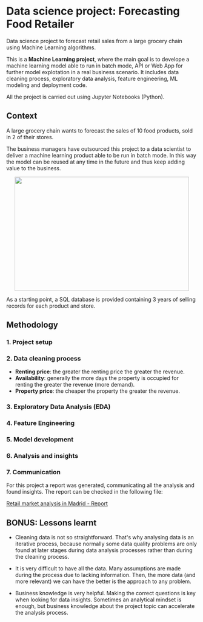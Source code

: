 # Data science project: Forecasting Food Retailer
Data science project to forecast retail sales from a large grocery chain using Machine Learning algorithms.

This is a **Machine Learning project**, where the main goal is to develope a machine learning model able to run in batch mode, API or Web App for further model explotation in a real business scenario. It includes data cleaning process, exploratory data analysis, feature engineering, ML modeling and deployment code.

All the project is carried out using Jupyter Notebooks (Python).

## Context
A large grocery chain wants to forecast the sales of 10 food products, sold in 2 of their stores. 

The business managers have outsourced this project to a data scientist to deliver a machine learning product able to be run in batch mode. In this way the model can be reused at any time in the future and thus keep adding value to the business.

<p align="center">
  <img width="460" height="300" src="https://github.com/luis-cj/data-science-retail-market-madrid/blob/main/images/madrid.gif">
</p>

As a starting point, a SQL database is provided containing 3 years of selling records for each product and store.

## Methodology

### 1. Project setup


### 2. Data cleaning process

- **Renting price**: the greater the renting price the greater the revenue.
- **Availability**: generally the more days the property is occupied for renting the greater the revenue (more demand).
- **Property price**: the cheaper the property the greater the revenue.

### 3. Exploratory Data Analysis (EDA)


### 4. Feature Engineering


### 5. Model development


### 6. Analysis and insights


### 7. Communication
For this project a report was generated, communicating all the analysis and found insights.
The report can be checked in the following file:

[Retail market analysis in Madrid - Report](https://github.com/luis-cj/data-science-retail-market-madrid/blob/main/report.md)

## BONUS: Lessons learnt

- Cleaning data is not so straightforward. That's why analysing data is an iterative process, because normally some data quality problems are only found at later stages during data analysis processes rather than during the cleaning process.

- It is very difficult to have all the data. Many assumptions are made during the process due to lacking information. Then, the more data (and more relevant) we can have the better is the approach to any problem.

- Business knowledge is very helpful. Making the correct questions is key when looking for data insights. Sometimes an analytical mindset is enough, but business knowledge about the project topic can accelerate the analysis process.